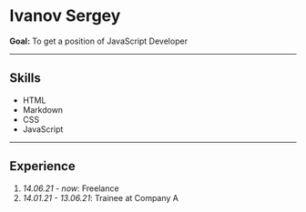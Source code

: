 # Ivanov Sergey
  __Goal:__ To get a position of JavaScript Developer
***
## Skills
* HTML 
* Markdown
* CSS
* JavaScript
____
## Experience
1. _14.06.21 - now_: Freelance 
1. _14.01.21 - 13.06.21_: Trainee at Company A 